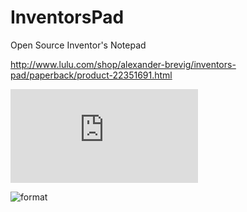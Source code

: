# InventorsPad
Open Source Inventor's Notepad

http://www.lulu.com/shop/alexander-brevig/inventors-pad/paperback/product-22351691.html

![cover](http://static.lulu.com/browse/product_thumbnail.php?productId=22351691&resolution=320)

![format](http://alexanderbrevig.github.io/assets/images/inventorspad.png)

